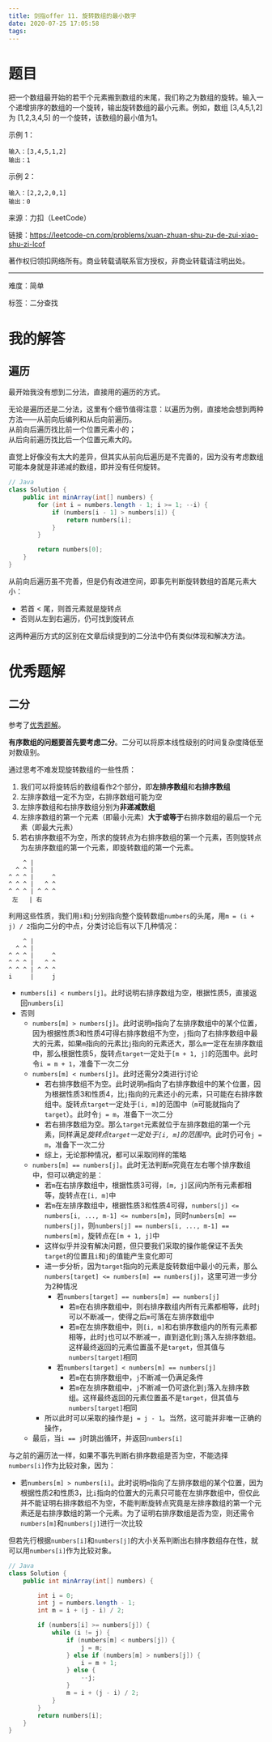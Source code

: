 ```yaml
---
title: 剑指offer 11. 旋转数组的最小数字
date: 2020-07-25 17:05:58
tags:
---
```


# 题目

把一个数组最开始的若干个元素搬到数组的末尾，我们称之为数组的旋转。输入一个递增排序的数组的一个旋转，输出旋转数组的最小元素。例如，数组 [3,4,5,1,2] 为 [1,2,3,4,5] 的一个旋转，该数组的最小值为1。  

<!--more-->

示例 1：
```
输入：[3,4,5,1,2]
输出：1
```

示例 2：
```
输入：[2,2,2,0,1]
输出：0
```

来源：力扣（LeetCode）

链接：https://leetcode-cn.com/problems/xuan-zhuan-shu-zu-de-zui-xiao-shu-zi-lcof

著作权归领扣网络所有。商业转载请联系官方授权，非商业转载请注明出处。

---

难度：简单

标签：二分查找

# 我的解答

## 遍历

最开始我没有想到二分法，直接用的遍历的方式。

无论是遍历还是二分法，这里有个细节值得注意：以遍历为例，直接地会想到两种方法——从前向后编列和从后向前遍历。  
从前向后遍历找比前一个位置元素小的；  
从后向前遍历找比后一个位置元素大的。

直觉上好像没有太大的差异，但其实从前向后遍历是不完善的，因为没有考虑数组可能本身就是非递减的数组，即并没有任何旋转。

```java
// Java
class Solution {
    public int minArray(int[] numbers) {
        for (int i = numbers.length - 1; i >= 1; --i) {
            if (numbers[i - 1] > numbers[i]) {
                return numbers[i];
            }
        }

        return numbers[0];
    }
}
```

从前向后遍历虽不完善，但是仍有改进空间，即事先判断旋转数组的首尾元素大小：
- 若首 < 尾，则首元素就是旋转点
- 否则从左到右遍历，仍可找到旋转点

这两种遍历方式的区别在文章后续提到的二分法中仍有类似体现和解决方法。

# 优秀题解

## 二分

参考了[优秀题解]。

**有序数组的问题要首先要考虑二分**。二分可以将原本线性级别的时间复杂度降低至对数级别。

通过思考不难发现旋转数组的一些性质：
1. 我们可以将旋转后的数组看作2个部分，即**左排序数组**和**右排序数组**
2. 左排序数组一定不为空，右排序数组可能为空
3. 左排序数组和右排序数组分别为**非递减数组**
4. 左排序数组的第一个元素（即最小元素）**大于或等于**右排序数组的最后一个元素（即最大元素）
5. 若右排序数组不为空，所求的旋转点为右排序数组的第一个元素，否则旋转点为左排序数组的第一个元素，即旋转数组的第一个元素。

```
    ^ |
  ^ ^ |
^ ^ ^ |     ^
^ ^ ^ |   ^ ^
^ ^ ^ | ^ ^ ^
 左   | 右
```

利用这些性质，我们用`i`和`j`分别指向整个旋转数组`numbers`的头尾，用`m = (i + j) / 2`指向二分的中点，分类讨论后有以下几种情况：

```
    ^ |
  ^ ^ |
^ ^ ^ |     ^
^ ^ ^ |   ^ ^
^ ^ ^ | ^ ^ ^
i     |     j
```
- `numbers[i] < numbers[j]`。此时说明右排序数组为空，根据性质5，直接返回`numbers[i]`
- 否则
  - `numbers[m] > numbers[j]`。此时说明`m`指向了左排序数组中的某个位置，因为根据性质3和性质4可得右排序数组不为空，`j`指向了右排序数组中最大的元素，如果`m`指向的元素比`j`指向的元素还大，那么`m`一定在左排序数组中，那么根据性质5，旋转点`target`一定处于`[m + 1, j]`的范围中。此时令`i = m + 1`，准备下一次二分
  - `numbers[m] < numbers[j]`。此时还需分2类进行讨论
    - 若右排序数组不为空。此时说明`m`指向了右排序数组中的某个位置，因为根据性质3和性质4，比`j`指向的元素还小的元素，只可能在右排序数组中。旋转点`target`一定处于`[i, m]`的范围中（`m`可能就指向了`target`）。此时令`j = m`，准备下一次二分
    - 若右排序数组为空。那么`target`元素就位于左排序数组的第一个元素，同样满足*旋转点`target`一定处于`[i, m]`的范围中*。此时仍可令`j = m`，准备下一次二分
    - 综上，无论那种情况，都可以采取同样的策略
  - `numbers[m] == numbers[j]`。此时无法判断`m`究竟在左右哪个排序数组中，但可以确定的是：
    - 若`m`在右排序数组中，根据性质3可得，`[m, j]`区间内所有元素都相等，旋转点在`[i, m]`中
    - 若`m`在左排序数组中，根据性质3和性质4可得，`numbers[j] <= numbers[i, ..., m-1] <= numbers[m]`，同时`numbers[m] == numbers[j]`，则`numbers[j] == numbers[i, ..., m-1] == numbers[m]`，旋转点在`[m + 1, j]`中
    - 这样似乎并没有解决问题，但只要我们采取的操作能保证不丢失`target`的位置且`i`和`j`的值能产生变化即可
    - 进一步分析，因为`target`指向的元素是旋转数组中最小的元素，那么`numbers[target] <= numbers[m] == numbers[j]`，这里可进一步分为2种情况
      - 若`numbers[target] == numbers[m] == numbers[j]`
        - 若`m`在右排序数组中，则右排序数组内所有元素都相等，此时`j`可以不断减一，使得之后`m`可落在左排序数组中
        - 若`m`在左排序数组中，则`[i, m]`和右排序数组内的所有元素都相等，此时`j`也可以不断减一，直到退化到`j`落入左排序数组。这样最终返回的元素位置虽不是`target`，但其值与`numbers[target]`相同
      - 若`numbers[target] < numbers[m] == numbers[j]`
        - 若`m`在右排序数组中，`j`不断减一仍满足条件
        - 若`m`在左排序数组中，`j`不断减一仍可退化到`j`落入左排序数组。这样最终返回的元素位置虽不是`target`，但其值与`numbers[target]`相同
    - 所以此时可以采取的操作是`j = j - 1`。当然，这可能并非唯一正确的操作，
  - 最后，当`i == j`时跳出循环，并返回`numbers[i]`

与之前的遍历法一样，如果不事先判断右排序数组是否为空，不能选择`numbers[i]`作为比较对象，因为：
- 若`numbers[m] > numbers[i]`。此时说明`m`指向了左排序数组的某个位置，因为根据性质2和性质3，比`i`指向的位置大的元素只可能在左排序数组中，但仅此并不能证明右排序数组不为空，不能判断旋转点究竟是左排序数组的第一个元素还是右排序数组的第一个元素。为了证明右排序数组是否为空，则还需令`numbers[m]`和`numbers[j]`进行一次比较

但若先行根据`numbers[i]`和`numbers[j]`的大小关系判断出右排序数组存在性，就可以用`numbers[i]`作为比较对象。

```java
// Java
class Solution {
    public int minArray(int[] numbers) {

        int i = 0;
        int j = numbers.length - 1;
        int m = i + (j - i) / 2;

        if (numbers[i] >= numbers[j]) {
            while (i != j) {
                if (numbers[m] < numbers[j]) {
                    j = m;
                } else if (numbers[m] > numbers[j]) {
                    i = m + 1;
                } else {
                    --j;
                }
                m = i + (j - i) / 2;
            }
        }
        return numbers[i];
    }
}
```

[优秀题解]: https://leetcode-cn.com/problems/xuan-zhuan-shu-zu-de-zui-xiao-shu-zi-lcof/solution/mian-shi-ti-11-xuan-zhuan-shu-zu-de-zui-xiao-shu-3/